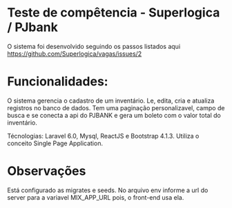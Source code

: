 # Teste de compêtencia - Superlogica / PJbank

O sistema foi desenvolvido seguindo os passos listados aqui https://github.com/Superlogica/vagas/issues/2

# Funcionalidades:

O sistema gerencia o cadastro de um inventário. Le, edita, cria e atualiza registros no banco de dados. Tem uma paginação personalizavel, campo de busca e se conecta a api do PJBANK e gera um boleto com o valor total do inventário. 

Técnologias: Laravel 6.0, Mysql, ReactJS e Bootstrap 4.1.3. Utiliza o conceito Single Page Application.

# Observações
Está configurado as migrates e seeds. No arquivo env informe a url do server para a variavel MIX_APP_URL pois, o front-end usa ela.

